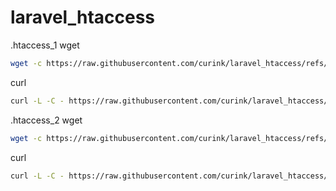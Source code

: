 # laravel_htaccess

.htaccess_1
wget
```bash
wget -c https://raw.githubusercontent.com/curink/laravel_htaccess/refs/heads/main/.htaccess_1 -O .htaccess
```
curl
```bash
curl -L -C - https://raw.githubusercontent.com/curink/laravel_htaccess/refs/heads/main/.htaccess_1 -o .htaccess -#
```

.htaccess_2
wget
```bash
wget -c https://raw.githubusercontent.com/curink/laravel_htaccess/refs/heads/main/.htaccess_2 -O .htaccess
```
curl
```bash
curl -L -C - https://raw.githubusercontent.com/curink/laravel_htaccess/refs/heads/main/.htaccess_2 -o .htaccess -#
